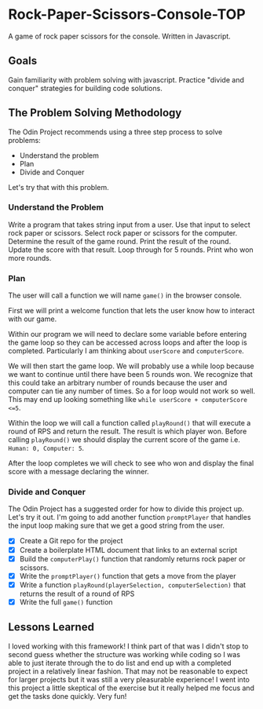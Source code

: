 # Rock-Paper-Scissors-Console-TOP
A game of rock paper scissors for the console. Written in Javascript.

## Goals 
Gain familiarity with problem solving with javascript. Practice "divide and conquer" strategies for building code solutions.

## The Problem Solving Methodology
The Odin Project recommends using a three step process to solve problems:
* Understand the problem
* Plan
* Divide and Conquer

Let's try that with this problem.

### Understand the Problem
Write a program that takes string input from a user. Use that input to select rock paper or scissors. Select rock paper or scissors for the computer. Determine the result of the game round. Print the result of the round. Update the score with that result. Loop through for 5 rounds. Print who won more rounds.


### Plan
The user will call a function we will name ```game()``` in the browser console. 

First we will print a welcome function that lets the user know how to interact with our game.

Within our program we will need to declare some variable before entering the game loop so they can be accessed across loops and after the loop is completed. Particularly I am thinking about ```userScore``` and ```computerScore```.

We will then start the game loop. We will probably use a while loop because we want to continue until there have been 5 rounds won.  We recognize that this could take an arbitrary number of rounds because the user and computer can tie any number of times. So a for loop would not work so well. This may end up looking something like ```while userScore + computerScore <=5```.

Within the loop we will call a function called ```playRound()``` that will execute a round of RPS and return the result. The result is which player won. Before calling ```playRound()``` we should display the current score of the game i.e. ```Human: 0, Computer: 5```.

After the loop completes we will check to see who won and display the final score with a message declaring the winner. 

### Divide and Conquer
The Odin Project has a suggested order for how to divide this project up. Let's try it out. I'm going to add another function ```promptPlayer``` that handles the input loop making sure that we get a good string from the user.

- [x] Create a Git repo for the project
- [x] Create a boilerplate HTML document that links to an external script
- [x] Build the ```computerPlay()``` function that randomly returns rock paper or scissors.
- [x] Write the ```promptPlayer()``` function that gets a move from the player
- [x] Write a function ```playRound(playerSelection, computerSelection)``` that returns the result of a round of RPS 
- [x] Write the full ```game()``` function

## Lessons Learned
I loved working with this framework! I think part of that was I didn't stop to second guess whether the structure was working while coding so I was able to just iterate through the to do list and end up with a completed project in a relatively linear fashion. That may not be reasonable to expect for larger projects but it was still a very pleasurable experience! I went into this project a little skeptical of the exercise but it really helped me focus and get the tasks done quickly. Very fun!
